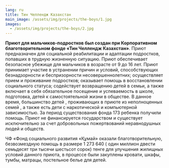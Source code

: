 ```yaml
---
lang: ru
title: Тин Челлендж Казахстан
main_image: /assets/img/projects/the-boys/1.jpg
images:
  - /assets/img/projects/the-boys/2.jpg
---
```

**Приют для мальчиков-подростков был создан при Корпоративном благотворительном фонде «Тин Челлендж Казахстан»**. Приют предназначен для социальной реабилитации и адаптации подростков, попавших в трудную жизненную ситуацию. Приют обеспечивает безопасное убежище для мальчиков в возрасте от 9 до 16 лет. Приют принимает участие в устранении причин и условий, способствующих безнадзорности и беспризорности несовершеннолетних; осуществляет прием и проживание подростков; оказывает помощь в восстановлении социального статуса;  содействует возвращению детей в семьи, а также включает в себя обязательное посещение и успеваемость в школе, подготовка, детей к самостоятельной жизни в обществе. В данное время, большинство детей , проживающих в приюте из неполноценных семей , а также есть дети с наркотической и компьютерной зависимостью. За период существования фонда 173 ребенка получили помощь. Приют не финансируется государством и существует исключительно за счет добровольных пожертвований неравнодушных людей и обществ.

ЧФ «Фонд социального развития «Құмай» оказали благотворительную, безвозмездную помощь в размере 1 273 640 ( один миллион двести семьдесят три тысячи шестьсот сорок) тенге для улучшения жилищных условий данного приюта, в процессе были закуплены кровати, шкафы, тумбы, матрацы, постельное белье для детей.
